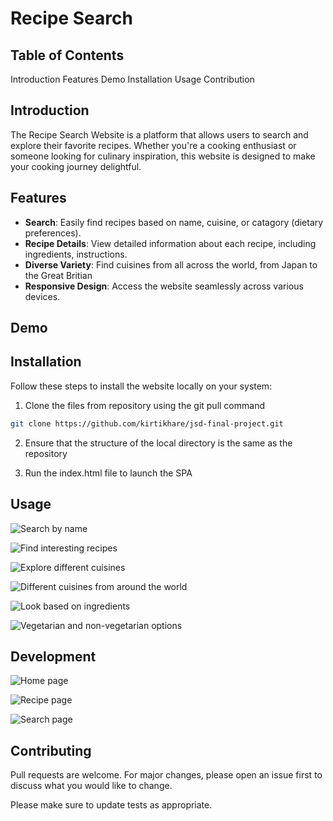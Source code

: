 # Recipe Search

## Table of Contents

Introduction
Features
Demo
Installation
Usage
Contribution

## Introduction

The Recipe Search Website is a platform that allows users to search and explore their favorite recipes. Whether you're a cooking enthusiast or someone looking for culinary inspiration, this website is designed to make your cooking journey delightful.

## Features

- **Search**: Easily find recipes based on name, cuisine, or catagory (dietary preferences).
- **Recipe Details**: View detailed information about each recipe, including ingredients, instructions.
- **Diverse Variety**: Find cuisines from all across the world, from Japan to the Great Britian
- **Responsive Design**: Access the website seamlessly across various devices.

## Demo

## Installation

Follow these steps to install the website locally on your system:

1. Clone the files from repository using the git pull command

```bash
git clone https://github.com/kirtikhare/jsd-final-project.git
```

2. Ensure that the structure of the local directory is the same as the repository

3. Run the index.html file to launch the SPA

## Usage

![Search by name](/screenshots/search_name.PNG)

![Find interesting recipes](/screenshots/find_intresting_recipe.PNG)

![Explore different cuisines](/screenshots/search_tagCuisine.PNG)

![Different cuisines from around the world](/screenshots/search_tagCuisine_british.PNG)

![Look based on ingredients](/screenshots/search_tagCat.PNG)

![Vegetarian and non-vegetarian options](/screenshots/search_tagCat_chicken.PNG)

## Development

![Home page](/screenshots/wireframe_home.png)

![Recipe page](/screenshots/wireframe_recpie.png)

![Search page](/screenshots/wireframe_search.png)

## Contributing

Pull requests are welcome. For major changes, please open an issue first
to discuss what you would like to change.

Please make sure to update tests as appropriate.

